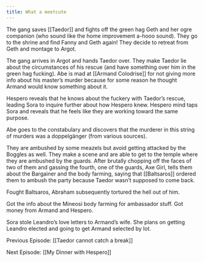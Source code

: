 ```yaml
---
title: What a meetcute
---
```


The gang saves [[Taedor]] and fights off the green hag Geth and her ogre companion (who sound like the home improvement a-hooo sound). They go to the shrine and find Fanny and Geth again! They decide to retreat from Geth and montage to Argot.

The gang arrives in Argot and hands Taedor over. They make Taedor lie about the circumstances of his rescue (and have something over him in the green hag fucking). Abe is mad at [[Armand Colodrise]] for not giving more info about his master’s murder because for some reason he thought Armand would know something about it.

Hespero reveals that he knows about the fuckery with Taedor’s rescue, leading Sora to inquire further about how Hespero knew. Hespero mind taps Sora and reveals that he feels like they are working toward the same purpose.

Abe goes to the constabulary and discovers that the murderer in this string of murders was a doppelgänger (from various sources).

They are ambushed by some meazels but avoid getting attacked by the Boggles as well. They make a scene and are able to get to the temple where they are ambushed by the guards. After brutally chopping off the faces of two of them and gassing the fourth, one of the guards, Axe Girl, tells them about the Bargainer and the body farming, saying that [[Baltsaros]] ordered them to ambush the party because Taedor wasn’t supposed to come back.

Fought Baltsaros, Abraham subsequently tortured the hell out of him. 

Got the info about the Mineosi body farming for ambassador stuff. Got money from Armand and Hespero.

Sora stole Leandro’s love letters to Armand’s wife. She plans on getting Leandro elected and going to get Armand selected by lot.

Previous Episode: [[Taedor cannot catch a break]]

Next Episode: [[My Dinner with Hespero]]